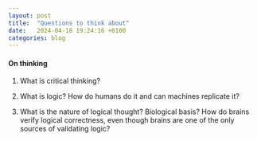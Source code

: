 ```yaml
---
layout: post
title:  "Questions to think about"
date:   2024-04-18 19:24:16 +0100
categories: blog
---
```


#### On thinking

1. What is critical thinking? 

2. What is logic? How do humans do it and can machines replicate it?

3. What is the nature of logical thought? Biological basis? How do brains verify logical correctness, even though brains are one of the only sources of validating logic?

